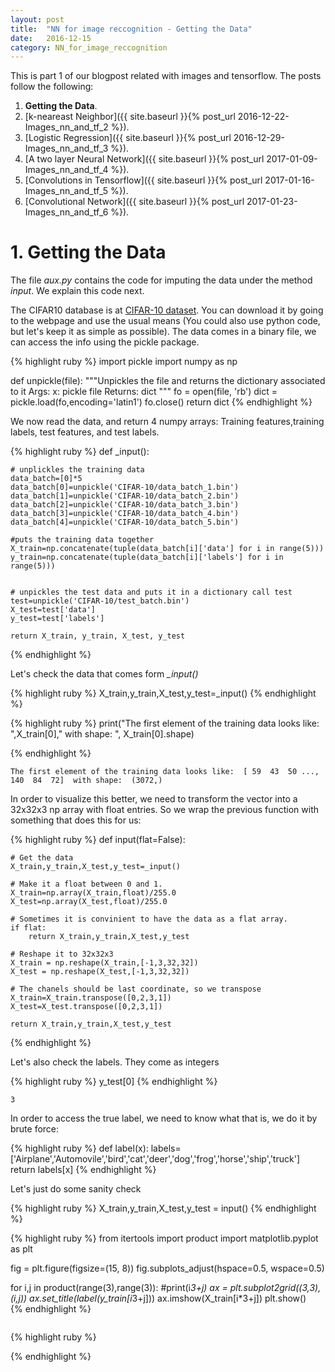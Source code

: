 ```yaml
---
layout: post
title:  "NN for image reccognition - Getting the Data"
date:   2016-12-15
category: NN_for_image_reccognition
---
```


This is part 1 of our blogpost related with images and tensorflow. The posts follow the following:

1. **Getting the Data**.
2. [k-neareast Neighbor]({{ site.baseurl }}{% post_url 2016-12-22-Images_nn_and_tf_2 %}).
3. [Logistic Regression]({{ site.baseurl }}{% post_url 2016-12-29-Images_nn_and_tf_3 %}).
4. [A two layer Neural Network]({{ site.baseurl }}{% post_url 2017-01-09-Images_nn_and_tf_4 %}).
5. [Convolutions in Tensorflow]({{ site.baseurl }}{% post_url 2017-01-16-Images_nn_and_tf_5 %}).
6. [Convolutional Network]({{ site.baseurl }}{% post_url 2017-01-23-Images_nn_and_tf_6 %}).


# 1. Getting the Data

The file *aux.py* contains the code for imputing the data under the method *input*. We explain this code next.  

The CIFAR10 database is at [CIFAR-10 dataset](http://www.cs.toronto.edu/~kriz/cifar.html). You can download it by going to the webpage and use the usual means (You could also use python code, but let's keep it as simple as possible). The data comes in a binary file, we can access the info using the pickle package.


{% highlight ruby %}
import pickle
import numpy as np

def unpickle(file):
    """Unpickles the file and returns the dictionary associated to it
    Args:
        x: pickle file
    Returns:
        dict 
    """
    fo = open(file, 'rb')
    dict = pickle.load(fo,encoding='latin1')
    fo.close()
    return dict
{% endhighlight %}

We now read the data, and return 4 numpy arrays: Training features,training labels, test features, and test labels.


{% highlight ruby %}
def _input():
   

    # unplickles the training data 
    data_batch=[0]*5
    data_batch[0]=unpickle('CIFAR-10/data_batch_1.bin')
    data_batch[1]=unpickle('CIFAR-10/data_batch_2.bin')
    data_batch[2]=unpickle('CIFAR-10/data_batch_3.bin')
    data_batch[3]=unpickle('CIFAR-10/data_batch_4.bin')
    data_batch[4]=unpickle('CIFAR-10/data_batch_5.bin')

    #puts the training data together
    X_train=np.concatenate(tuple(data_batch[i]['data'] for i in range(5)))
    y_train=np.concatenate(tuple(data_batch[i]['labels'] for i in range(5)))


    # unpickles the test data and puts it in a dictionary call test
    test=unpickle('CIFAR-10/test_batch.bin') 
    X_test=test['data']
    y_test=test['labels']
    
    return X_train, y_train, X_test, y_test
{% endhighlight %}

Let's check the data that comes form *_input()*  


{% highlight ruby %}
X_train,y_train,X_test,y_test=_input()
{% endhighlight %}


{% highlight ruby %}
print("The first element of the training data looks like: ",X_train[0]," with shape: ", X_train[0].shape)

{% endhighlight %}

    The first element of the training data looks like:  [ 59  43  50 ..., 140  84  72]  with shape:  (3072,)


In order to visualize this better, we need to transform the vector into a 32x32x3 np array with float entries. So we wrap the previous function with something that does this for us:


{% highlight ruby %}
def input(flat=False):
    
    # Get the data
    X_train,y_train,X_test,y_test=_input()
    
    # Make it a float between 0 and 1.
    X_train=np.array(X_train,float)/255.0
    X_test=np.array(X_test,float)/255.0
    
    # Sometimes it is convinient to have the data as a flat array.
    if flat:
        return X_train,y_train,X_test,y_test
    
    # Reshape it to 32x32x3
    X_train = np.reshape(X_train,[-1,3,32,32])
    X_test = np.reshape(X_test,[-1,3,32,32])
    
    # The chanels should be last coordinate, so we transpose
    X_train=X_train.transpose([0,2,3,1])
    X_test=X_test.transpose([0,2,3,1])
    
    return X_train,y_train,X_test,y_test
{% endhighlight %}

Let's also check the labels. They come as integers


{% highlight ruby %}
y_test[0]
{% endhighlight %}




    3



In order to access the true label, we need to know what that is, we do it by brute force:


{% highlight ruby %}
def label(x):
    labels=['Airplane','Automovile','bird','cat','deer','dog','frog','horse','ship','truck']
    return labels[x]
{% endhighlight %}

Let's just do some sanity check


{% highlight ruby %}
X_train,y_train,X_test,y_test = input()
{% endhighlight %}


{% highlight ruby %}
from itertools import product
import matplotlib.pyplot as plt

fig = plt.figure(figsize=(15, 8))
fig.subplots_adjust(hspace=0.5, wspace=0.5)

for i,j in product(range(3),range(3)):
    #print(i*3+j)
    ax = plt.subplot2grid((3,3), (i,j))
    ax.set_title(label(y_train[i*3+j]))
    ax.imshow(X_train[i*3+j])
plt.show()                
{% endhighlight %}


<center>
<img src="{{ '/assets/img/Images_nn_and_tf_1_files/Images_nn_and_tf_1_18_0.png' | prepend: site.baseurl }}" alt=""> 
</center>



{% highlight ruby %}

{% endhighlight %}
